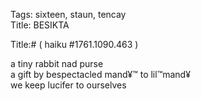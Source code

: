 Tags: sixteen, staun, tencay  
Title: BESIKTA  
  
Title:# ( haiku #1761.1090.463 )  
  
a tiny rabbit nad purse  
a gift by bespectacled mand¥™ to lil™mand¥  
we keep lucifer to ourselves  
